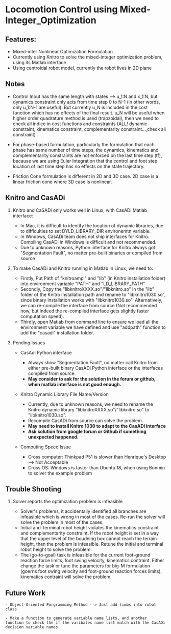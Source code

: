 # Locomotion Control using Mixed-Integer_Optimization

## Features:

- Mixed-inter Nonlinear Optimization Formulation
- Currently using Knitro to solve the mixed-integer optimization problem, using its Matlab interface
- Using centroidal robot model, currently the robot lives in 2D plane

## Notes

- Control Input has the same length with states --> u_1:N and x_1:N, but dynamics constraint only acts from time step 0 to N-1 (in other words, only u_1:N-1 are useful). But currently u_N is included in the cost function which has no effects of the final result. u_N will be useful when higher order quadrature method is used (trapzoidal), then we need to check all indice in cost functions and constraints (ALL! dynamic constraint, kinematics constraint, complementarity constraint...,check all constraint)

- For phase-based formulation, particularly the formulation that each phase has same number of time steps, the dynamics, kinematics and complementarity constraints are not enforced on the last time step (tf), because we are using Euler Integration that the control and foot step location of last time step has no effects on the state trajectory.

- Friction Cone formulation is different in 2D and 3D case. 2D case is a linear friction cone where 3D case is nonlinear.


## Knitro and CasADi

1. Knitro and CaSADi only works well in Linux, with CasADi Matlab interface:
    - In Mac, it is difficult to identify the location of dynamic libraries, due to difficulties to set DYLD_LIBRARY_DIR environemtn variable.
    - In Windows, CasADi team does not ship interfaces for Knitro. Compiling CasADi in Windows is difficult and not recommended.
    - Due to unknown reasons, Python interface for Knitro always got "Segmentation Fault", no matter pre-built binaries or compiled from source

2. To make CasADi and Knitro running in Matlab in Linux, we need to:
    - Firstly, Put Path of "knitroampl" and "lib" (in Knitro installation folder) into environment variable "PATH" and "LD_LIBRARY_PATH"
    - Secondly, Copy the "libknitroXXXX.so"/"libknitro.so" in the "lib" folder of the Knitro installation path and rename to "libknitro1030.so", since binary installation works with "libknitro1030.so". Alternatively, we can re-compile the interface from source (Not recommended now, but indeed the re-compiled interface gets slightly faster computation speed).
    - Thirdly, open Matlab from command line to ensure we load all the environment variable we have defined and use "addpath" function to add the "casadi" installation folder.

3. Pending Issues

    - CasAdi Python interface
        - Always show "Segmentation Fault", no matter call Knitro from either pre-built binary CasADi Python interface or the interfaces compiled from source. 
        - **May consider to ask for the solution in the forum or github, when matlab interface is not good enough.**
    
    - Knitro Dynamic Library File Name/Version
        - Currently, due to unknown reasons, we need to rename the Knitro dynamic library "libknitroXXXX.so"/"libknitro.so" to "libknitro1030.so".
        - Recompile CasADi from source can solve the problem.
        - **May need to install Knitro 1030 to adapt to the CasADi interface**
        - **Ask solution from google forum or Github if something unexpected happened.**

    - Computing Speed Issue
        - Cross computer: Thinkpad P51 is slower than Henrique's Desktop --> Not Acceptable
        - Cross OS: Windows is faster than Ubuntu 18, when using Bonmin to solver the example problem

## Trouble Shooting

1. Solver reports the optimization problem is infeasible

    - Solver's problems, it accidentally identified all branches are infeasible which is wrong in most of the cases. Re-run the solver will solve the problem in most of the cases.
    - Initial and Terminal robot height violates the kinematics constraint and complementarity constraint. If the robot height is set in a way that the upper level of the   boudning box cannot reach the terrain height, then the problem is infeasible. Retune the initial and terminal robot height to solve the problem.
    - The (go-to-goal) task is infeasible for the current foot-ground reaction force limits, foot swing velocity, kinematics contraint. Either change the task or tune the parameters for big-M formulation (goerns foot swing velocity and foot-ground reaction forces limits), kinematics contraint will solve the problem. 

## Future Work

    - Object-Oriented Porgramming Method --> Just add limbs into robot class

    - Make a function to generate variable name lists, and another function to check the if the varibales name list match with the CasADi decision variable names


